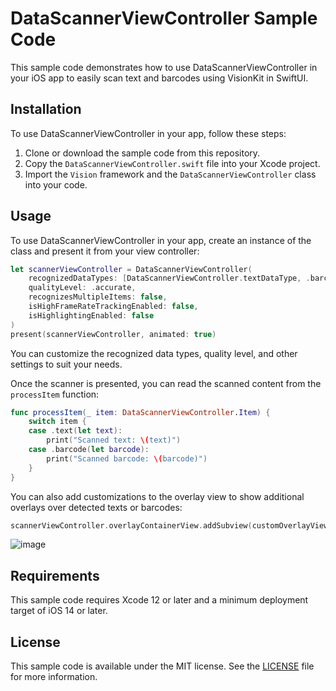# DataScannerViewController Sample Code

This sample code demonstrates how to use DataScannerViewController in your iOS app to easily scan text and barcodes using VisionKit in SwiftUI.

## Installation

To use DataScannerViewController in your app, follow these steps:

1. Clone or download the sample code from this repository.
2. Copy the `DataScannerViewController.swift` file into your Xcode project.
3. Import the `Vision` framework and the `DataScannerViewController` class into your code.

## Usage

To use DataScannerViewController in your app, create an instance of the class and present it from your view controller:

```swift
let scannerViewController = DataScannerViewController(
    recognizedDataTypes: [DataScannerViewController.textDataType, .barcode()],
    qualityLevel: .accurate,
    recognizesMultipleItems: false,
    isHighFrameRateTrackingEnabled: false,
    isHighlightingEnabled: false
)
present(scannerViewController, animated: true)
```

You can customize the recognized data types, quality level, and other settings to suit your needs.

Once the scanner is presented, you can read the scanned content from the `processItem` function:

```swift
func processItem(_ item: DataScannerViewController.Item) {
    switch item {
    case .text(let text):
        print("Scanned text: \(text)")
    case .barcode(let barcode):
        print("Scanned barcode: \(barcode)")
    }
}
```

You can also add customizations to the overlay view to show additional overlays over detected texts or barcodes:

```swift
scannerViewController.overlayContainerView.addSubview(customOverlayView)
```

![image](https://user-images.githubusercontent.com/2862173/236513481-fdbf5196-04a1-481f-a918-7bbe5a00ebc8.png)


## Requirements

This sample code requires Xcode 12 or later and a minimum deployment target of iOS 14 or later.

## License

This sample code is available under the MIT license. See the [LICENSE](LICENSE) file for more information.
